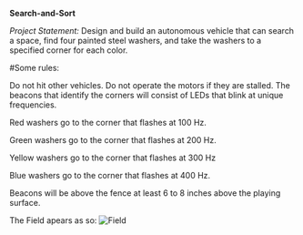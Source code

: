 __Search-and-Sort__

_Project Statement:_ 
Design and build an autonomous vehicle that can search a space, find four
painted steel washers, and take the washers to a specified corner for each
color.


#Some rules:


Do not hit other vehicles. Do not operate the motors if they are stalled.
The beacons that identify the corners will consist of LEDs that blink at
unique frequencies.

Red washers go to the corner that flashes at 100 Hz.

Green washers go to the corner that flashes at 200 Hz.

Yellow washers go to the corner that flashes at 300 Hz

Blue washers go to the corner that flashes at 400 Hz.

Beacons will be above the fence at least 6 to 8 inches above the playing surface.

The Field apears as so:
![Field](https://i.imgur.com/SvkBVyG.png)
